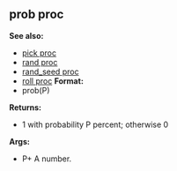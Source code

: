 ## prob proc
**See also:**
+   [pick proc](/ref/proc/pick.md) 
+   [rand proc](/ref/proc/rand.md) 
+   [rand_seed proc](/ref/proc/rand_seed.md) 
+   [roll proc](/ref/proc/roll.md) <!-- -->
**Format:**
+   prob(P)
<!-- -->
**Returns:**
+   1 with probability P percent; otherwise 0
<!-- -->
**Args:**
+   P+ A number.
